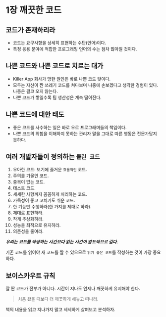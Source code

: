 # 1장 깨끗한 코드

## 코드가 존재하리라
- 코드는 요구사항을 상세히 표현하는 수단(언어)이다.
- 특정 응용 분야에 적합한 프로그래밍 언어의 수는 점차 많아질 것이다.

## 나쁜 코드와 나쁜 코드로 치르는 대가
- Killer App 회사가 망한 원인은 바로 나쁜 코드 탓이다.
- 모두는 자신이 짠 쓰레기 코드를 쳐다보며 나중에 손보겠다고 생각한 경험이 있다. 나중은 결코 오지 않는다.
- 나쁜 코드가 쌓일수록 팀 생산성은 계속 떨어진다.

## 나쁜 코드에 대한 태도
- 좋은 코드를 사수하는 일은 바로 우르 프로그래머들의 책임이다.
- 나쁜 코드의 위험을 이해하지 못하는 관리자 말을 그대로 따른 행동은 전문가답지 못하다.

## 여러 개발자들이 정의하는 `클린 코드`
1. 우아한 코드: 보기에 즐거운 `효율적인` 코드.
2. 주의를 기울인 코드.
3. 중복이 없는 코드.
4. 테스트 코드.
5. 세세한 사항까지 꼼꼼하게 처리하는 코드.
6. 가독성이 좋고 고치기도 쉬운 코드.
7. 한 기능만 수행하라(한 가지를 제대로 하라).
8. 제대로 표현하라.
9. 작게 추상화하라.
10. 성능을 최적으로 유지하라.
11. 의존성을 줄여라.

**_우리는 코드를 작성하는 시간보다 읽는 시간이 압도적으로 길다._**

기존 코드를 읽어야 새 코드를 짤 수 있으므로 `읽기 좋은 코드`를 작성하는 것이 가장 중요하다.

## 보이스카우트 규칙
잘 짠 코드가 전부가 아니다. 시간이 지나도 언제나 깨끗하게 유지해야 한다.

> 처음 왔을 때보다 더 깨끗하게 해놓고 떠나라.  

책의 내용을 읽고 지나가지 말고 세세하게 살펴보고 분석하자.
